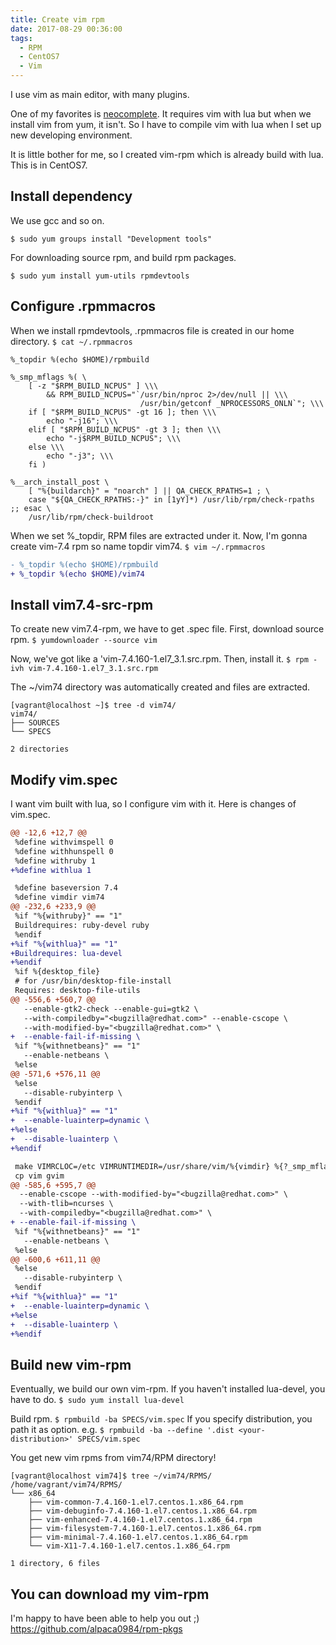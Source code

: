```yaml
---
title: Create vim rpm
date: 2017-08-29 00:36:00
tags:
  - RPM
  - CentOS7
  - Vim
---
```


I use vim as main editor, with many plugins.

One of my favorites is [neocomplete](https://github.com/Shougo/neocomplete.vim).
It requires vim with lua but when we install vim from yum, it isn't.
So I have to compile vim with lua when I set up new developing environment.

It is little bother for me, so I created vim-rpm which is already build with lua.
This is in CentOS7.

## Install dependency

We use gcc and so on.
```shell
$ sudo yum groups install "Development tools"
```

For downloading source rpm, and build rpm packages.
```shell
$ sudo yum install yum-utils rpmdevtools
```

## Configure .rpmmacros

When we install rpmdevtools, .rpmmacros file is created in our home directory.
`$ cat ~/.rpmmacros`
```
%_topdir %(echo $HOME)/rpmbuild

%_smp_mflags %( \
    [ -z "$RPM_BUILD_NCPUS" ] \\\
        && RPM_BUILD_NCPUS="`/usr/bin/nproc 2>/dev/null || \\\
                             /usr/bin/getconf _NPROCESSORS_ONLN`"; \\\
    if [ "$RPM_BUILD_NCPUS" -gt 16 ]; then \\\
        echo "-j16"; \\\
    elif [ "$RPM_BUILD_NCPUS" -gt 3 ]; then \\\
        echo "-j$RPM_BUILD_NCPUS"; \\\
    else \\\
        echo "-j3"; \\\
    fi )

%__arch_install_post \
    [ "%{buildarch}" = "noarch" ] || QA_CHECK_RPATHS=1 ; \
    case "${QA_CHECK_RPATHS:-}" in [1yY]*) /usr/lib/rpm/check-rpaths ;; esac \
    /usr/lib/rpm/check-buildroot
```

When we set %\_topdir, RPM files are extracted under it.
Now, I'm gonna create vim-7.4 rpm so name topdir vim74.
`$ vim ~/.rpmmacros`
```diff
- %_topdir %(echo $HOME)/rpmbuild
+ %_topdir %(echo $HOME)/vim74
```

## Install vim7.4-src-rpm

To create new vim7.4-rpm, we have to get .spec file.
First, download source rpm.
`$ yumdownloader --source vim`

Now, we've got like a 'vim-7.4.160-1.el7_3.1.src.rpm.
Then, install it.
`$ rpm -ivh vim-7.4.160-1.el7_3.1.src.rpm`

The ~/vim74 directory was automatically created and files are extracted.
```
[vagrant@localhost ~]$ tree -d vim74/
vim74/
├── SOURCES
└── SPECS

2 directories
```

## Modify vim.spec

I want vim built with lua, so I configure vim with it.
Here is changes of vim.spec.
```diff
@@ -12,6 +12,7 @@
 %define withvimspell 0
 %define withhunspell 0
 %define withruby 1
+%define withlua 1

 %define baseversion 7.4
 %define vimdir vim74
@@ -232,6 +233,9 @@
 %if "%{withruby}" == "1"
 Buildrequires: ruby-devel ruby
 %endif
+%if "%{withlua}" == "1"
+Buildrequires: lua-devel
+%endif
 %if %{desktop_file}
 # for /usr/bin/desktop-file-install
 Requires: desktop-file-utils
@@ -556,6 +560,7 @@
   --enable-gtk2-check --enable-gui=gtk2 \
   --with-compiledby="<bugzilla@redhat.com>" --enable-cscope \
   --with-modified-by="<bugzilla@redhat.com>" \
+  --enable-fail-if-missing \
 %if "%{withnetbeans}" == "1"
   --enable-netbeans \
 %else
@@ -571,6 +576,11 @@
 %else
   --disable-rubyinterp \
 %endif
+%if "%{withlua}" == "1"
+  --enable-luainterp=dynamic \
+%else
+  --disable-luainterp \
+%endif

 make VIMRCLOC=/etc VIMRUNTIMEDIR=/usr/share/vim/%{vimdir} %{?_smp_mflags}
 cp vim gvim
@@ -585,6 +595,7 @@
  --enable-cscope --with-modified-by="<bugzilla@redhat.com>" \
  --with-tlib=ncurses \
  --with-compiledby="<bugzilla@redhat.com>" \
+ --enable-fail-if-missing \
 %if "%{withnetbeans}" == "1"
   --enable-netbeans \
 %else
@@ -600,6 +611,11 @@
 %else
   --disable-rubyinterp \
 %endif
+%if "%{withlua}" == "1"
+  --enable-luainterp=dynamic \
+%else
+  --disable-luainterp \
+%endif
```

## Build new vim-rpm

Eventually, we build our own vim-rpm.
If you haven't installed lua-devel, you have to do.
`$ sudo yum install lua-devel`

Build rpm.
`$ rpmbuild -ba SPECS/vim.spec`
If you specify distribution, you path it as option.
e.g. `$ rpmbuild -ba --define '.dist <your-distribution>' SPECS/vim.spec`

You get new vim rpms from vim74/RPM directory!
```
[vagrant@localhost vim74]$ tree ~/vim74/RPMS/
/home/vagrant/vim74/RPMS/
└── x86_64
    ├── vim-common-7.4.160-1.el7.centos.1.x86_64.rpm
    ├── vim-debuginfo-7.4.160-1.el7.centos.1.x86_64.rpm
    ├── vim-enhanced-7.4.160-1.el7.centos.1.x86_64.rpm
    ├── vim-filesystem-7.4.160-1.el7.centos.1.x86_64.rpm
    ├── vim-minimal-7.4.160-1.el7.centos.1.x86_64.rpm
    └── vim-X11-7.4.160-1.el7.centos.1.x86_64.rpm

1 directory, 6 files
```

## You can download my vim-rpm

I'm happy to have been able to help you out ;)
https://github.com/alpaca0984/rpm-pkgs